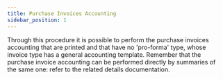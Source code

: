 ```yaml
---
title: Purchase Invoices Accounting
sidebar_position: 1
---
```


Through this procedure it is possible to perform the purchase invoices accounting that are printed and that have no 'pro-forma' type, whose invoice type has a general accounting template. Remember that the purchase invoice accounting can be performed directly by summaries of the same one: refer to the related details documentation.






